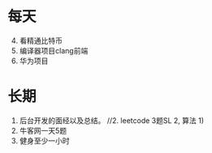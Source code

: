 # 每天

4. 看精通比特币
8. 编译器项目clang前端
9. 华为项目


# 长期
1. 后台开发的面经以及总结。
//2. leetcode 3题SL 2, 算法 1)
3. 牛客网一天5题
4. 健身至少一小时

